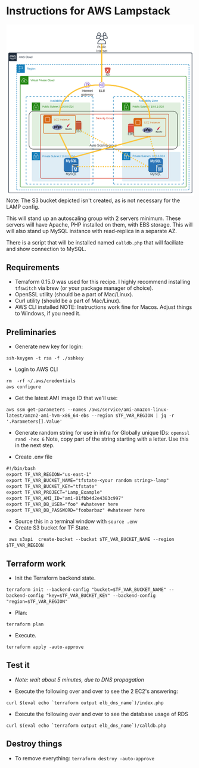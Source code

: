 # Instructions for AWS Lampstack

![What we're doing](./AWS_LAMP_Arch.png)
Note: The S3 bucket depicted isn't created, as is not necessary for the LAMP config.

This will stand up an autoscaling group with 2 servers minimum. These servers will have Apache, PHP installed on them, with EBS storage. This will will also stand up MySQL instance with read-replica in a separate AZ.

There is a script that will be installed named `calldb.php` that will faciliate and show connection to MySQL.

## Requirements
* Terraform 0.15.0 was used for this recipe. I highly recommend installing `tfswitch` via brew (or your package manager of choice).
* OpenSSL utility (should be a part of Mac/Linux).
* Curl utility (should be a part of Mac/Linux).
* AWS CLI installed
NOTE: Instructions work fine for Macos. Adjust things to Windows, if you need it.

## Preliminaries
* Generate new key for login:
```
ssh-keygen -t rsa -f ./sshkey
```
* Login to AWS CLI
```
rm  -rf ~/.aws/credentials
aws configure
```
* Get the latest AMI image ID that we'll use:
```
aws ssm get-parameters --names /aws/service/ami-amazon-linux-latest/amzn2-ami-hvm-x86_64-ebs --region $TF_VAR_REGION | jq -r '.Parameters[].Value'
```
* Generate random string for use in infra for Globally unique IDs: `openssl rand -hex 6` Note, copy part of the string starting with a letter. Use this in the next step.

* Create .env file
```
#!/bin/bash
export TF_VAR_REGION="us-east-1"
export TF_VAR_BUCKET_NAME="tfstate-<your random string>-lamp" 
export TF_VAR_BUCKET_KEY="tfstate"
export TF_VAR_PROJECT="Lamp_Example"
export TF_VAR_AMI_ID="ami-01fbb4d2e4383c997"
export TF_VAR_DB_USER="foo" #whatever here
export TF_VAR_DB_PASSWORD="foobarbaz" #whatever here
```
* Source this in a terminal window with `source .env`
* Create S3 bucket for TF State.
```
 aws s3api  create-bucket --bucket $TF_VAR_BUCKET_NAME --region $TF_VAR_REGION
```

## Terraform work
* Init the Terraform backend state.
```
terraform init --backend-config "bucket=$TF_VAR_BUCKET_NAME" --backend-config "key=$TF_VAR_BUCKET_KEY" --backend-config "region=$TF_VAR_REGION"
```
* Plan:
```
terraform plan
```
* Execute.
```
terraform apply -auto-approve
```
## Test it
* *Note: wait about 5 minutes, due to DNS propagation*

* Execute the following over and over to see the 2 EC2's answering:
```
curl $(eval echo `terraform output elb_dns_name`)/index.php
```
* Execute the following over and over to see the database usage of RDS
```
curl $(eval echo `terraform output elb_dns_name`)/calldb.php
```
## Destroy things
* To remove everything: `terraform destroy -auto-approve`

